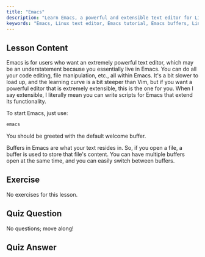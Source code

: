 ```yaml
---
title: "Emacs"
description: "Learn Emacs, a powerful and extensible text editor for Linux. Understand Emacs buffers and basic usage. Start your Emacs journey today!"
keywords: "Emacs, Linux text editor, Emacs tutorial, Emacs buffers, Linux commands, beginner, guide"
---
```


## Lesson Content

Emacs is for users who want an extremely powerful text editor, which may be an understatement because you essentially live in Emacs. You can do all your code editing, file manipulation, etc., all within Emacs. It's a bit slower to load up, and the learning curve is a bit steeper than Vim, but if you want a powerful editor that is extremely extensible, this is the one for you. When I say extensible, I literally mean you can write scripts for Emacs that extend its functionality.

To start Emacs, just use:

```bash
emacs
```

You should be greeted with the default welcome buffer.

Buffers in Emacs are what your text resides in. So, if you open a file, a buffer is used to store that file's content. You can have multiple buffers open at the same time, and you can easily switch between buffers.

## Exercise

No exercises for this lesson.

## Quiz Question

No questions; move along!

## Quiz Answer
